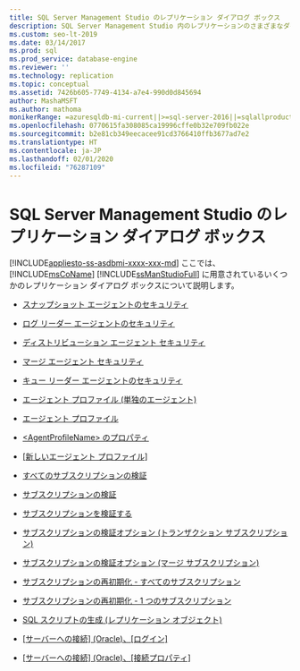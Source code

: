 ```yaml
---
title: SQL Server Management Studio のレプリケーション ダイアログ ボックス
description: SQL Server Management Studio 内のレプリケーションのさまざまなダイアログ ボックスについて説明する記事のリファレンスです。
ms.custom: seo-lt-2019
ms.date: 03/14/2017
ms.prod: sql
ms.prod_service: database-engine
ms.reviewer: ''
ms.technology: replication
ms.topic: conceptual
ms.assetid: 7426b605-7749-4134-a7e4-990d0d845694
author: MashaMSFT
ms.author: mathoma
monikerRange: =azuresqldb-mi-current||>=sql-server-2016||=sqlallproducts-allversions
ms.openlocfilehash: 0770615fa308085ca19996cffe0b32e709fb022e
ms.sourcegitcommit: b2e81cb349eecacee91cd3766410ffb3677ad7e2
ms.translationtype: HT
ms.contentlocale: ja-JP
ms.lasthandoff: 02/01/2020
ms.locfileid: "76287109"
---
```

# <a name="sql-server-management-studio-replication-dialog-boxes"></a>SQL Server Management Studio のレプリケーション ダイアログ ボックス
[!INCLUDE[appliesto-ss-asdbmi-xxxx-xxx-md](../../includes/appliesto-ss-asdbmi-xxxx-xxx-md.md)]
  ここでは、[!INCLUDE[msCoName](../../includes/msconame-md.md)] [!INCLUDE[ssManStudioFull](../../includes/ssmanstudiofull-md.md)] に用意されているいくつかのレプリケーション ダイアログ ボックスについて説明します。  
  
-   [スナップショット エージェントのセキュリティ](../../relational-databases/replication/snapshot-agent-security.md)  
  
-   [ログ リーダー エージェントのセキュリティ](../../relational-databases/replication/log-reader-agent-security.md)  
  
-   [ディストリビューション エージェント セキュリティ](../../relational-databases/replication/distribution-agent-security.md)  
  
-   [マージ エージェント セキュリティ](../../relational-databases/replication/merge-agent-security.md)  
  
-   [キュー リーダー エージェントのセキュリティ](../../relational-databases/replication/queue-reader-agent-security.md)  
  
-   [エージェント プロファイル &#40;単独のエージェント&#41;](../../relational-databases/replication/agent-profiles-single-agent.md)  
  
-   [エージェント プロファイル](../../relational-databases/replication/agent-profiles.md)  
  
-   [&#60;AgentProfileName&#62; のプロパティ](../../relational-databases/replication/agentprofilename-properties.md)  
  
-   [[新しいエージェント プロファイル]](../../relational-databases/replication/new-agent-profile.md)  
  
-   [すべてのサブスクリプションの検証](../../relational-databases/replication/validate-all-subscriptions.md)  
  
-   [サブスクリプションの検証](../../relational-databases/replication/validate-subscriptions.md)  
  
-   [サブスクリプションを検証する](../../relational-databases/replication/validate-subscription.md)  
  
-   [サブスクリプションの検証オプション &#40;トランザクション サブスクリプション&#41;](../../relational-databases/replication/subscription-validation-options-transactional-subscriptions.md)  
  
-   [サブスクリプションの検証オプション &#40;マージ サブスクリプション&#41;](../../relational-databases/replication/subscription-validation-options-merge-subscriptions.md)  
  
-   [サブスクリプションの再初期化 - すべてのサブスクリプション](../../relational-databases/replication/reinitialize-subscription-s-all-subscriptions.md)  
  
-   [サブスクリプションの再初期化 - 1 つのサブスクリプション](../../relational-databases/replication/reinitialize-subscription-s-one-subscription.md)  
  
-   [SQL スクリプトの生成 &#40;レプリケーション オブジェクト&#41;](../../relational-databases/replication/generate-sql-script-replication-objects.md)  
  
-   [[サーバーへの接続] &#40;Oracle&#41;、[ログイン]](../../relational-databases/replication/connect-to-server-oracle-login.md)  
  
-   [[サーバーへの接続] &#40;Oracle&#41;、[接続プロパティ]](../../relational-databases/replication/connect-to-server-oracle-connection-properties.md)  
  
  
